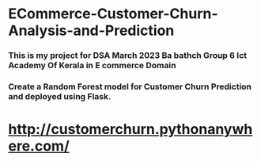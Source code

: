 # ECommerce-Customer-Churn-Analysis-and-Prediction
### This is my project for DSA March 2023 Ba bathch Group 6 Ict Academy Of Kerala in E commerce Domain
### Create a Random Forest model for Customer Churn Prediction and deployed using Flask.
# http://customerchurn.pythonanywhere.com/
